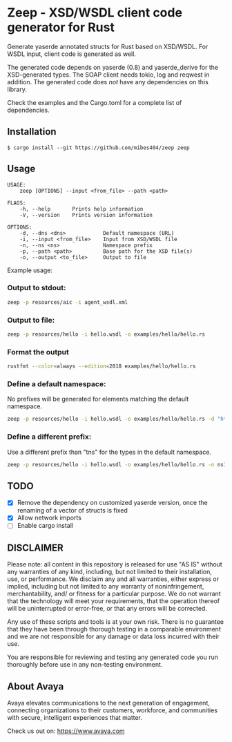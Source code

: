 # Zeep  - XSD/WSDL client code generator for Rust

Generate yaserde annotated structs for Rust based on XSD/WSDL. For WSDL input, client code is generated as well.

The generated code depends on yaserde (0.8) and yaserde_derive for the XSD-generated types. The SOAP client needs tokio, log and reqwest in addition. 
The generated code does *not* have any dependencies on this library.

Check the examples and the Cargo.toml for a complete list of dependencies.

## Installation

```shell
$ cargo install --git https://github.com/mibes404/zeep zeep
```

## Usage

```shell script
USAGE:
    zeep [OPTIONS] --input <from_file> --path <path>

FLAGS:
    -h, --help       Prints help information
    -V, --version    Prints version information

OPTIONS:
    -d, --dns <dns>            Default namespace (URL)
    -i, --input <from_file>    Input from XSD/WSDL file
    -n, --ns <ns>              Namespace prefix
    -p, --path <path>          Base path for the XSD file(s)
    -o, --output <to_file>     Output to file
```

Example usage:

### Output to stdout:
```bash
zeep -p resources/aic -i agent_wsdl.xml
```

### Output to file:
```bash
zeep -p resources/hello -i hello.wsdl -o examples/hello/hello.rs
```

### Format the output
```bash
rustfmt --color=always --edition=2018 examples/hello/hello.rs
```

### Define a default namespace:
No prefixes will be generated for elements matching the default namespace.

```bash
zeep -p resources/hello -i hello.wsdl -o examples/hello/hello.rs -d "http://learnwebservices.com/services/hello"
```

### Define a different prefix:
Use a different prefix than "tns" for the types in the default namespace.

```bash
zeep -p resources/hello -i hello.wsdl -o examples/hello/hello.rs -n ns1
```

## TODO

* [x] Remove the dependency on customized yaserde version, once the renaming of a vector of structs is fixed
* [x] Allow network imports 
* [ ] Enable cargo install

## DISCLAIMER

Please note: all content in this repository is released for use "AS IS" without any warranties of any kind, including, but not limited to their installation, use, or performance. We disclaim any and all warranties, either express or implied, including but not limited to any warranty of noninfringement, merchantability, and/ or fitness for a particular purpose. We do not warrant that the technology will meet your requirements, that the operation thereof will be uninterrupted or error-free, or that any errors will be corrected.

Any use of these scripts and tools is at your own risk. There is no guarantee that they have been through thorough testing in a comparable environment and we are not responsible for any damage or data loss incurred with their use.

You are responsible for reviewing and testing any generated code you run thoroughly before use in any non-testing environment.

## About Avaya

Avaya elevates communications to the next generation of engagement, connecting organizations to their customers, workforce, and communities with secure, intelligent experiences that matter.

Check us out on: https://www.avaya.com